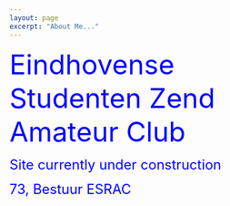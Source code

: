 ```yaml
---
layout: page
excerpt: "About Me..."
---
```

<font size="10" color="blue">Eindhovense Studenten Zend Amateur Club</font></br>

<font size="5" color="blue">Site currently under construction</font></br>

<font size="5" color="blue">73, Bestuur ESRAC</font>
